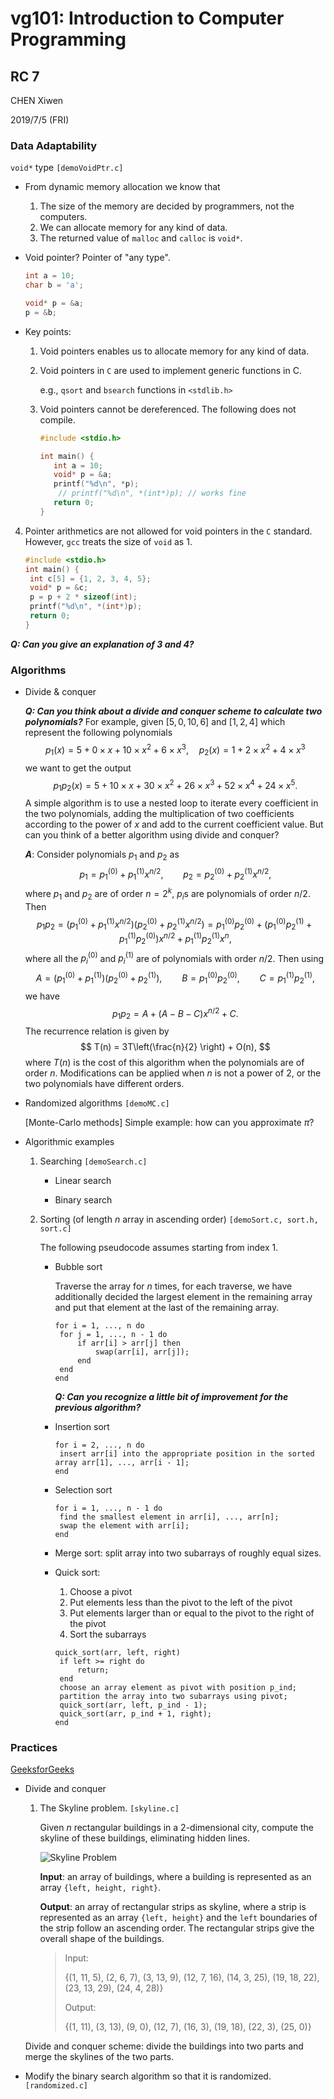 # vg101: Introduction to Computer Programming

## RC 7

CHEN Xiwen

2019/7/5 (FRI)

### Data Adaptability

`void*` type `[demoVoidPtr.c]`

* From dynamic memory allocation we know that
  1. The size of the memory are decided by programmers, not the computers.
  2. We can allocate memory for any kind of data.
  3. The returned value of `malloc` and `calloc` is `void*`.

* Void pointer? Pointer of "any type".

  ```c
  int a = 10;
  char b = 'a';
  
  void* p = &a;
  p = &b;
  ```

* Key points:

  1. Void pointers enables us to allocate memory for any kind of data.

  2. Void pointers in `C` are used to implement generic functions in C.

     e.g., `qsort` and `bsearch` functions in `<stdlib.h>`

  3. Void pointers cannot be dereferenced. The following does not compile.

     ```c
     #include <stdio.h>
     
     int main() {
     	int a = 10;
     	void* p = &a;
     	printf("%d\n", *p);
         // printf("%d\n", *(int*)p); // works fine
     	return 0;
     }
     ```

4. Pointer arithmetics are not allowed for void pointers in the `C` standard. However, `gcc` treats the size of `void` as 1.

   ```c
   #include <stdio.h>
   int main() {
   	int c[5] = {1, 2, 3, 4, 5};
   	void* p = &c;
   	p = p + 2 * sizeof(int);
   	printf("%d\n", *(int*)p);
   	return 0;
   }
   ```

***Q: Can you give an explanation of 3 and 4?***

### Algorithms

* Divide & conquer

  ***Q: Can you think about a divide and conquer scheme to calculate two polynomials?*** For example, given $[5, 0, 10, 6]$ and $[1, 2, 4]$ which represent the following polynomials
  $$
  p_1(x) = 5 + 0\times x + 10\times x^2 + 6\times x^3, \quad p_2(x) = 1 + 2\times x^2 + 4\times x^3
  $$
  we want to get the output
  $$
  p_1p_2(x) = 5 + 10\times x + 30\times x^2 + 26\times x^3 + 52\times x^4 + 24\times x^5.
  $$
  A simple algorithm is to use a nested loop to iterate every coefficient in the two polynomials, adding the multiplication of two coefficients according to the power of $x$ and add to the current coefficient value. But can you think of a better algorithm using divide and conquer?

  ***A***: Consider polynomials $p_1$ and $p_2$ as
  $$
  p_1 = p_1^{(0)} + p_1^{(1)}x^{n/2}, \qquad p_2 = p_2^{(0)} + p_2^{(1)}x^{n/2},
  $$
  where $p_1$ and $p_2$ are of order $n = 2^k$, $p_i$s are polynomials of order $n/2$. Then
  $$
  p_1p_2 = \left(p_1^{(0)} + p_1^{(1)}x^{n/2}\right)\left(p_2^{(0)} + p_2^{(1)}x^{n/2}\right) = p_1^{(0)}p_2^{(0)} + (p_1^{(0)}p_2^{(1)} + p_1^{(1)}p_2^{(0)})x^{n/2} + p_1^{(1)}p_2^{(1)}x^n,
  $$
  where all the $p_i^{(0)}$ and $p_i^{(1)}$ are of polynomials with order $n/2$. Then using
  $$
  A = \left(p_1^{(0)} + p_1^{(1)}\right)\left(p_2^{(0)} + p_2^{(1)} \right), \qquad B = p_1^{(0)}p_2^{(0)}, \qquad C = p_1^{(1)}p_2^{(1)},
  $$
  we have
  $$
  p_1p_2 = A + (A - B - C)x^{n/2} + C.
  $$
  The recurrence relation is given by
  $$
  T(n) = 3T\left(\frac{n}{2} \right) + O(n),
  $$
  where $T(n)$ is the cost of this algorithm when the polynomials are of order $n$. Modifications can be applied when $n$ is not a power of 2, or the two polynomials have different orders.

* Randomized algorithms `[demoMC.c]`

  [Monte-Carlo methods]  Simple example: how can you approximate $\pi$?

* Algorithmic examples

  1. Searching `[demoSearch.c]`

     * Linear search

     * Binary search

  2. Sorting (of length $n$ array in ascending order) `[demoSort.c, sort.h, sort.c]`

     The following pseudocode assumes starting from index 1.
     
     * Bubble sort
     
       Traverse the array for $n$ times, for each traverse, we have additionally decided the largest element in the remaining array and put that element at the last of the remaining array.
     
       ```
       for i = 1, ..., n do
       	for j = 1, ..., n - 1 do
       		if arr[i] > arr[j] then
       			swap(arr[i], arr[j]);
       		end
       	end
       end
       ```
     
       ***Q: Can you recognize a little bit of improvement for the previous algorithm?***
     
     * Insertion sort
     
       ```
       for i = 2, ..., n do
       	insert arr[i] into the appropriate position in the sorted array arr[1], ..., arr[i - 1];
       end
       ```
     
     * Selection sort
     
       ```
       for i = 1, ..., n - 1 do
       	find the smallest element in arr[i], ..., arr[n];
       	swap the element with arr[i];
       end
       ```
     
     * Merge sort: split array into two subarrays of roughly equal sizes.
     
     * Quick sort: 
     
       1. Choose a pivot
       2. Put elements less than the pivot to the left of the pivot
       3. Put elements larger than or equal to the pivot to the right of the pivot
       4. Sort the subarrays
     
       ```
       quick_sort(arr, left, right)
       	if left >= right do
       		return;
       	end
       	choose an array element as pivot with position p_ind;
       	partition the array into two subarrays using pivot;
       	quick_sort(arr, left, p_ind - 1);
       	quick_sort(arr, p_ind + 1, right);
       end
       ```

### Practices

[GeeksforGeeks](https://www.geeksforgeeks.org)

* Divide and conquer
  
  1. The Skyline problem. `[skyline.c]`
  
     Given $n$ rectangular buildings in a 2-dimensional city, compute the skyline of these buildings, eliminating hidden lines.
  
     ![Skyline Problem](./images/1.png)
  
     **Input**: an array of buildings, where a building is represented as an array `{left, height, right}`.
  
     **Output**: an array of rectangular strips as skyline, where a strip is represented as an array `{left, height}` and the `left` boundaries of the strip follow an ascending order. The rectangular strips give the overall shape of the buildings.
  
     >Input: 
     >
     >{(1, 11, 5), (2, 6, 7), (3, 13, 9), (12, 7, 16), (14, 3, 25), (19, 18, 22), (23, 13, 29), (24, 4, 28)}
     >
     >Output:
     >
     >{(1, 11), (3, 13), (9, 0), (12, 7), (16, 3), (19, 18), (22, 3), (25, 0)}
  
  Divide and conquer scheme: divide the buildings into two parts and merge the skylines of the two parts.

* Modify the binary search algorithm so that it is randomized. `[randomized.c]`